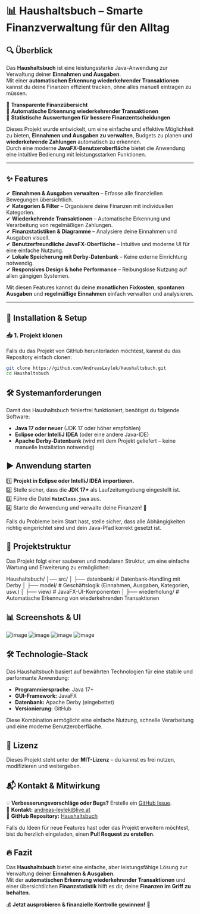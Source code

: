 # 📊 Haushaltsbuch – Smarte Finanzverwaltung für den Alltag

## 🔍 Überblick
Das **Haushaltsbuch** ist eine leistungsstarke Java-Anwendung zur Verwaltung deiner **Einnahmen und Ausgaben**.  
Mit einer **automatischen Erkennung wiederkehrender Transaktionen** kannst du deine Finanzen effizient tracken, ohne alles manuell eintragen zu müssen.  

🔹 **Transparente Finanzübersicht**  
🔹 **Automatische Erkennung wiederkehrender Transaktionen**  
🔹 **Statistische Auswertungen für bessere Finanzentscheidungen**  

Dieses Projekt wurde entwickelt, um eine einfache und effektive Möglichkeit zu bieten, **Einnahmen und Ausgaben zu verwalten**, Budgets zu planen und **wiederkehrende Zahlungen** automatisch zu erkennen.  
Durch eine moderne **JavaFX-Benutzeroberfläche** bietet die Anwendung eine intuitive Bedienung mit leistungsstarken Funktionen.  

---

## ✨ Features

✔ **Einnahmen & Ausgaben verwalten** – Erfasse alle finanziellen Bewegungen übersichtlich.  
✔ **Kategorien & Filter** – Organisiere deine Finanzen mit individuellen Kategorien.  
✔ **Wiederkehrende Transaktionen** – Automatische Erkennung und Verarbeitung von regelmäßigen Zahlungen.  
✔ **Finanzstatistiken & Diagramme** – Analysiere deine Einnahmen und Ausgaben visuell.  
✔ **Benutzerfreundliche JavaFX-Oberfläche** – Intuitive und moderne UI für eine einfache Nutzung.  
✔ **Lokale Speicherung mit Derby-Datenbank** – Keine externe Einrichtung notwendig.  
✔ **Responsives Design & hohe Performance** – Reibungslose Nutzung auf allen gängigen Systemen.  

Mit diesen Features kannst du deine **monatlichen Fixkosten**, **spontanen Ausgaben** und **regelmäßige Einnahmen** einfach verwalten und analysieren.

---

## 🚀 Installation & Setup

### 📥 1. Projekt klonen
Falls du das Projekt von GitHub herunterladen möchtest, kannst du das Repository einfach clonen:

```sh
git clone https://github.com/AndreasLeylek/Haushaltsbuch.git
cd Haushaltsbuch
```


## 🛠 Systemanforderungen  
Damit das Haushaltsbuch fehlerfrei funktioniert, benötigst du folgende Software:  

- **Java 17 oder neuer** (JDK 17 oder höher empfohlen)  
- **Eclipse oder IntelliJ IDEA** (oder eine andere Java-IDE)  
- **Apache Derby-Datenbank** (wird mit dem Projekt geliefert – keine manuelle Installation notwendig)

## ▶ Anwendung starten  

1️⃣ **Projekt in Eclipse oder IntelliJ IDEA importieren.**  
2️⃣ Stelle sicher, dass die **JDK 17+** als Laufzeitumgebung eingestellt ist.  
3️⃣ Führe die Datei **`MainClass.java`** aus.  
4️⃣ Starte die Anwendung und verwalte deine Finanzen! 🎉  

Falls du Probleme beim Start hast, stelle sicher, dass alle Abhängigkeiten richtig eingerichtet sind und dein Java-Pfad korrekt gesetzt ist.  

## 📂 Projektstruktur  
Das Projekt folgt einer sauberen und modularen Struktur, um eine einfache Wartung und Erweiterung zu ermöglichen:  

Haushaltsbuch/ │── src/
│ ├── datenbank/ # Datenbank-Handling mit Derby
│ ├── model/ # Geschäftslogik (Einnahmen, Ausgaben, Kategorien, usw.)
│ ├── view/ # JavaFX-UI-Komponenten
│ ├── wiederholung/ # Automatische Erkennung von wiederkehrenden Transaktionen


## 📊 Screenshots & UI 
![image](https://github.com/user-attachments/assets/44104994-3100-44fb-924a-d91cf17e8ff5)
![image](https://github.com/user-attachments/assets/2e67bdb1-d514-46e8-947e-868402f3d8e5)
![image](https://github.com/user-attachments/assets/ae9c0f81-0c25-4c2c-90cf-ba2c93aa3ed9)
![image](https://github.com/user-attachments/assets/1ee6ba3a-b2fd-4549-9927-d4e7d1900856)

## 🛠 Technologie-Stack  
Das Haushaltsbuch basiert auf bewährten Technologien für eine stabile und performante Anwendung:  

- **Programmiersprache:** Java 17+  
- **GUI-Framework:** JavaFX  
- **Datenbank:** Apache Derby (eingebettet)  
- **Versionierung:** GitHub  

Diese Kombination ermöglicht eine einfache Nutzung, schnelle Verarbeitung und eine moderne Benutzeroberfläche.  


## 📜 Lizenz  
Dieses Projekt steht unter der **MIT-Lizenz** – du kannst es frei nutzen, modifizieren und weitergeben.  


## 📬 Kontakt & Mitwirkung  

💡 **Verbesserungsvorschläge oder Bugs?** Erstelle ein [GitHub Issue](https://github.com/AndreasLeylek/Haushaltsbuch/issues).  
📧 **Kontakt:** andreas-leylek@live.at  
🔗 **GitHub Repository:** [Haushaltsbuch](https://github.com/AndreasLeylek/Haushaltsbuch)  

Falls du Ideen für neue Features hast oder das Projekt erweitern möchtest, bist du herzlich eingeladen, einen **Pull Request zu erstellen**.  

## 🔥 Fazit  
Das **Haushaltsbuch** bietet eine einfache, aber leistungsfähige Lösung zur Verwaltung deiner **Einnahmen & Ausgaben**.  
Mit der **automatischen Erkennung wiederkehrender Transaktionen** und einer übersichtlichen **Finanzstatistik** hilft es dir, deine **Finanzen im Griff zu behalten**.  

💰 **Jetzt ausprobieren & finanzielle Kontrolle gewinnen!** 🚀  




